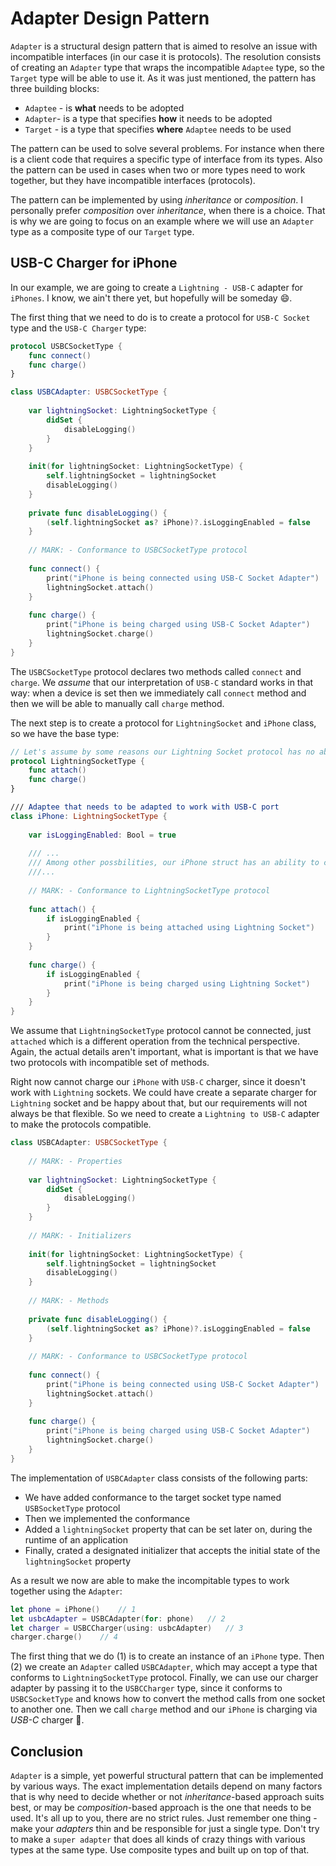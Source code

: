 # Adapter Design Pattern
`Adapter` is a structural design pattern that is aimed to resolve an issue with incompatible interfaces (in our case it  is protocols). The resolution consists of creating an `Adapter` type that wraps the incompatible `Adaptee` type, so the `Target` type will be able to use it. As it was just mentioned, the pattern has three  building blocks: 

- `Adaptee` - is **what** needs to be adopted
- `Adapter`- is a type that specifies **how** it needs to be adopted
- `Target` - is a type that specifies **where** `Adaptee` needs to be used

The pattern can be used to solve several problems. For instance when there is a client code that requires a specific type of interface from its types. Also the pattern can be used in cases when two or more types need to work together, but they have incompatible interfaces (protocols). 

The pattern can be implemented by using *inheritance* or *composition*. I personally prefer *composition* over *inheritance*, when there is a choice. That is why we are going to focus on an example where we will use an `Adapter` type as a composite type of our `Target` type.


## USB-C Charger for iPhone
In our example, we are going to create a `Lightning - USB-C` adapter for `iPhones`. I know, we ain't there yet, but hopefully will be someday 😄. 

The first thing that we need to do is to create a protocol for `USB-C Socket` type and the `USB-C Charger` type:

```swift
protocol USBCSocketType {
    func connect()
    func charge()
}

class USBCAdapter: USBCSocketType {
    
    var lightningSocket: LightningSocketType {
        didSet {
            disableLogging()
        }
    }
    
    init(for lightningSocket: LightningSocketType) {
        self.lightningSocket = lightningSocket
        disableLogging()
    }
    
    private func disableLogging() {
        (self.lightningSocket as? iPhone)?.isLoggingEnabled = false
    }
    
    // MARK: - Conformance to USBCSocketType protocol
    
    func connect() {
        print("iPhone is being connected using USB-C Socket Adapter")
        lightningSocket.attach()
    }
    
    func charge() {
        print("iPhone is being charged using USB-C Socket Adapter")
        lightningSocket.charge()
    }
}
```

The `USBCSocketType` protocol declares two methods called `connect` and `charge`. We *assume* that our interpretation of `USB-C` standard works in that way: when a device is set then we immediately call `connect` method and then we will be able to manually call `charge` method. 

The next step is to create a protocol for `LightningSocket` and `iPhone` class, so we have the base type:

```swift
// Let's assume by some reasons our Lightning Socket protocol has no ability to be programmatically connected, just attached and it immediately stars charging
protocol LightningSocketType {
    func attach()
    func charge()
}

/// Adaptee that needs to be adapted to work with USB-C port
class iPhone: LightningSocketType {
    
    var isLoggingEnabled: Bool = true
    
    /// ...
    /// Among other possbilities, our iPhone struct has an ability to charge our phone
    ///...
    
    // MARK: - Conformance to LightningSocketType protocol
    
    func attach() {
        if isLoggingEnabled {
            print("iPhone is being attached using Lightning Socket")
        }
    }
    
    func charge() {
        if isLoggingEnabled {
            print("iPhone is being charged using Lightning Socket")
        }
    }
}
```

We assume that `LightningSocketType` protocol cannot be connected, just `attached` which is a different operation from the technical perspective. Again, the actual details aren't important, what is important is that we have two protocols with incompatible set of methods. 

Right now cannot charge our `iPhone` with `USB-C` charger, since it doesn't work with `Lightning` sockets. We could have create a separate charger for `Lightning` socket and be happy about that, but our requirements will not always be that flexible. So we need to create a `Lightning to USB-C` adapter to make the protocols compatible. 

```swift
class USBCAdapter: USBCSocketType {
    
    // MARK: - Properties
    
    var lightningSocket: LightningSocketType {
        didSet {
            disableLogging()
        }
    }
    
    // MARK: - Initializers
    
    init(for lightningSocket: LightningSocketType) {
        self.lightningSocket = lightningSocket
        disableLogging()
    }
    
    // MARK: - Methods
    
    private func disableLogging() {
        (self.lightningSocket as? iPhone)?.isLoggingEnabled = false
    }
    
    // MARK: - Conformance to USBCSocketType protocol
    
    func connect() {
        print("iPhone is being connected using USB-C Socket Adapter")
        lightningSocket.attach()
    }
    
    func charge() {
        print("iPhone is being charged using USB-C Socket Adapter")
        lightningSocket.charge()
    }
}
```

The implementation of `USBCAdapter` class consists of the following parts: 

- We have added conformance to the target socket type named `USBSocketType` protocol
- Then we implemented the conformance
- Added a `lightningSocket` property that can be set later on, during the runtime of an application
- Finally, crated a designated initializer that accepts the initial state of the `lightningSocket` property

As a result we now are able to make the incompitable types to work together using the `Adapter`:

```swift
let phone = iPhone()    // 1
let usbcAdapter = USBCAdapter(for: phone)   // 2
let charger = USBCCharger(using: usbcAdapter)   // 3
charger.charge()    // 4
```

The first thing that we do (1) is to create an instance of an `iPhone` type. Then (2) we create an `Adapter` called `USBCAdapter`, which may accept a type that conforms to `LightningSocketType` protocol. Finally, we can use our charger adapter by passing it to the `USBCCharger` type, since it conforms to `USBCSocketType` and knows how to convert the method calls from one socket to another one. Then we call `charge` method and our `iPhone` is charging via *USB-C* charger 🍾.


## Conclusion
`Adapter` is a simple, yet powerful structural pattern that can be implemented by various ways. The exact implementation details depend on many factors that is why need to decide whether or not *inheritance*-based approach suits best, or may be *composition*-based approach is the one that needs to be used. It's all up to you, there are no strict rules. Just remember one thing - make your *adapters* thin and be responsible for just a single type. Don't try to make a `super adapter` that does all kinds of crazy things with various types at the same type. Use composite types and built up on top of that. 
